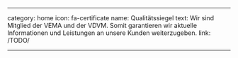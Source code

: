 ---

category: home
icon: fa-certificate
name: Qualitätssiegel
text: Wir sind Mitglied der VEMA und der VDVM. Somit garantieren wir aktuelle Informationen und Leistungen an unsere Kunden weiterzugeben.
link: /TODO/

---